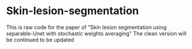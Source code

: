# Skin-lesion-segmentation
This is raw code for the paper of "Skin lesion segmentation using separable-Unet with stochastic weights averaging"
The clean version will be continued to be updated
